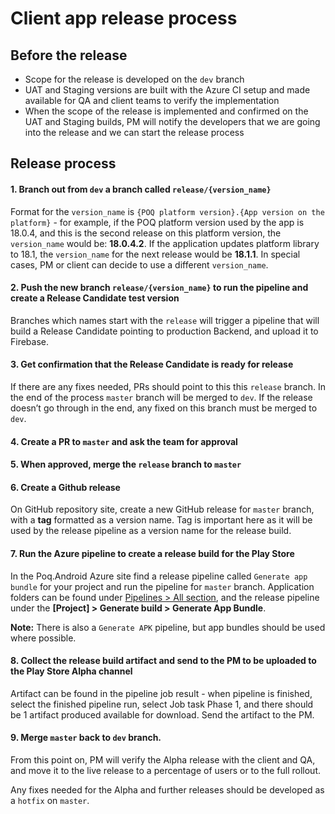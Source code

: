 
# Client app release process

## Before the release

* Scope for the release is developed on the `dev` branch
* UAT and Staging versions are built with the Azure CI setup and made available for QA and client teams to verify the implementation
* When the scope of the release is implemented and confirmed on the UAT and Staging builds, PM will notify the developers that we are going into the release and we can start the release process

## Release process

#### 1. Branch out from `dev` a branch called `release/{version_name}`
Format for the `version_name` is `{POQ platform version}.{App version on the platform}` - for example, if the POQ platform version used by the app is 18.0.4, and this is the second release on this platform version, the `version_name` would be: **18.0.4.2**. If the application updates platform library to 18.1, the `version_name` for the next release would be **18.1.1**. 
In special cases, PM or client can decide to use a different `version_name`.

#### 2. Push the new branch `release/{version_name}` to run the pipeline and create a Release Candidate test version
Branches which names start with the `release` will trigger a pipeline that will build a Release Candidate pointing to production Backend, and upload it to Firebase. 

#### 3. Get confirmation that the Release Candidate is ready for release
If there are any fixes needed, PRs should point to this this `release` branch. In the end of the process `master` branch will be merged to `dev`. If the release doesn’t go through in the end, any fixed on this branch must be merged to `dev`.

#### 4. Create a PR to `master` and ask the team for approval

#### 5. When approved, merge the `release` branch to `master`

#### 6. Create a Github release
On GitHub repository site, create a new GitHub release for `master` branch, with a **tag** formatted as a version name. Tag is important here as it will be used by the release pipeline as a version name for the release build.

#### 7. Run the Azure pipeline to create a release build for the Play Store
In the  Poq.Android Azure site find a release pipeline called `Generate app bundle` for your project and run the pipeline for `master` branch. 
Application folders can be found under [Pipelines > All section](https://dev.azure.com/poqstudio/Poq.Android/_build?view=folders), and the release pipeline under the **[Project] > Generate build > Generate App Bundle**.

**Note:** There is also a `Generate APK` pipeline, but app bundles should be used where possible.
 
#### 8. Collect the release build artifact and send to the PM to be uploaded to the Play Store Alpha channel
Artifact can be found in the pipeline job result - when pipeline is finished, select the finished pipeline run, select Job task Phase 1, and there should be 1 artifact produced available for download. Send the artifact to the PM.

#### 9. Merge `master` back to `dev` branch.

From this point on, PM will verify the Alpha release with the client and QA, and move it to the live release to a percentage of users or to the full rollout.

Any fixes needed for the Alpha and further releases should be developed as a `hotfix` on `master`.

